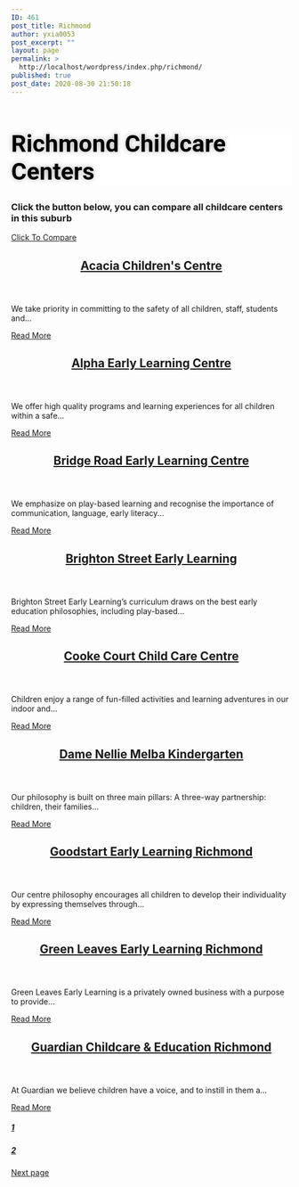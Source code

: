 ```yaml
---
ID: 461
post_title: Richmond
author: yxia0053
post_excerpt: ""
layout: page
permalink: >
  http://localhost/wordpress/index.php/richmond/
published: true
post_date: 2020-08-30 21:50:18
---
```

<h1></h1>
<h1 data-elementor-setting-key="title" data-pen-placeholder="Type Here..." style="font-size: 2.66667rem; font-style: normal; font-weight: 600; background-color: rgb(255, 255, 255); color: rgba(0, 0, 0, 0.99); font-family: Roboto, sans-serif; text-shadow: rgba(0, 0, 0, 0.3) 0px 0px 10px;">Richmond Childcare Centers</h1>
<h3>Click the button below, you can compare all childcare centers in this suburb</h3>
<a href="http://ec2-100-26-216-125.compute-1.amazonaws.com/?page_id=946" role="button">
Click To Compare
</a>

<article data-id="694">
<header>
<h2><a href="http://www.openupkids.tk/?p=694" title="Acacia Children's Centre">Acacia Children's Centre</a></h2>
</header>We take priority in committing to the safety of all children, staff, students and...

<a href="http://www.openupkids.tk/?p=694">Read More</a>
</article>
<article data-id="693">
<header>
<h2><a href="http://www.openupkids.tk/?p=693" title="Alpha Early Learning Centre">Alpha Early Learning Centre</a></h2>
</header>We offer high quality programs and learning experiences for all children within a safe...

<a href="http://www.openupkids.tk/?p=693">Read More</a>
</article>
<article data-id="702">
<header>
<h2><a href="http://www.openupkids.tk/?p=702" title="Bridge Road Early Learning Centre">Bridge Road Early Learning Centre</a></h2>
</header>We emphasize on play-based learning and recognise the importance of communication, language, early literacy...

<a href="http://www.openupkids.tk/?p=702">Read More</a>
</article>
<article data-id="716">
<header>
<h2><a href="http://www.openupkids.tk/?p=716" title="Brighton Street Early Learning">Brighton Street Early Learning</a></h2>
</header>Brighton Street Early Learning’s curriculum draws on the best early education philosophies, including play-based...

<a href="http://www.openupkids.tk/?p=716">Read More</a>
</article>
<article data-id="695">
<header>
<h2><a href="http://www.openupkids.tk/?p=695" title="Cooke Court Child Care Centre">Cooke Court Child Care Centre</a></h2>
</header>Children enjoy a range of fun-filled activities and learning adventures in our indoor and...

<a href="http://www.openupkids.tk/?p=695">Read More</a>
</article>
<article data-id="691">
<header>
<h2><a href="http://www.openupkids.tk/?p=691" title="Dame Nellie Melba Kindergarten">Dame Nellie Melba Kindergarten</a></h2>
</header>Our philosophy is built on three main pillars: A three-way partnership: children, their families...

<a href="http://www.openupkids.tk/?p=691">Read More</a>
</article>
<article data-id="704">
<header>
<h2><a href="http://www.openupkids.tk/?p=704" title="Goodstart Early Learning Richmond">Goodstart Early Learning Richmond</a></h2>
</header>Our centre philosophy encourages all children to develop their individuality by expressing themselves through...

<a href="http://www.openupkids.tk/?p=704">Read More</a>
</article>
<article data-id="715">
<header>
<h2><a href="http://www.openupkids.tk/?p=715" title="Green Leaves Early Learning Richmond">Green Leaves Early Learning Richmond</a></h2>
</header>Green Leaves Early Learning is a privately owned business with a purpose to provide...

<a href="http://www.openupkids.tk/?p=715">Read More</a>
</article>
<article data-id="713">
<header>
<h2><a href="http://www.openupkids.tk/?p=713" title="Guardian Childcare &amp; Education Richmond">Guardian Childcare &amp; Education Richmond</a></h2>
</header>At Guardian we believe children have a voice, and to instill in them a...

<a href="http://www.openupkids.tk/?p=713">Read More</a>
</article>
<h5><a href="http://www.openupkids.tk/?page_id=461">
1</a></h5>
<h5><a href="http://www.openupkids.tk/?page_id=1340">
2</a></h5>
<a href="http://www.openupkids.tk/?page_id=1340" data-text="">
Next page
</a>